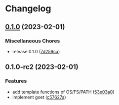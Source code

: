 # Changelog

## [0.1.0](https://github.com/MuXiu1997/goet/compare/v0.1.0-rc2...v0.1.0) (2023-02-01)


### Miscellaneous Chores

* release 0.1.0 ([7d259ca](https://github.com/MuXiu1997/goet/commit/7d259cac213120db3c41e7dda408128d546037e6))

## 0.1.0-rc2 (2023-02-01)


### Features

* add template functions of OS/FS/PATH ([53e03a0](https://github.com/MuXiu1997/goet/commit/53e03a03f91fb4a8fb8b63216c44bece7641e136))
* implement goet ([c57627a](https://github.com/MuXiu1997/goet/commit/c57627ad078d14968b45619fa5fe9bffddcb55d5))
